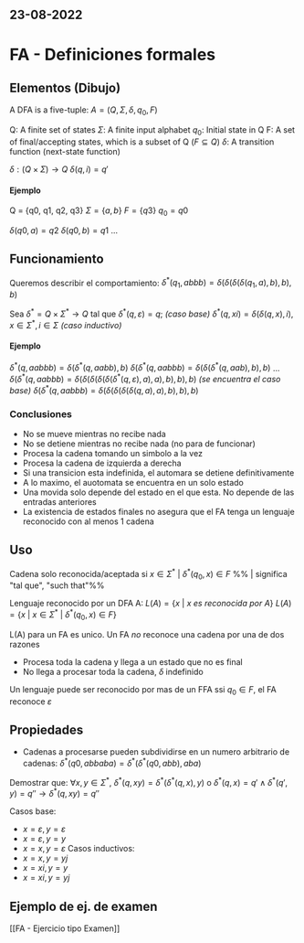 23-08-2022
---
# FA - Definiciones formales

## Elementos (Dibujo)
A DFA is a five-tuple:
$A = (Q, \Sigma, \delta, q_0, F)$

Q: A finite set of states
$\Sigma$: A finite input alphabet
$q_0$: Initial state in Q
F: A set of final/accepting states, which is a subset of Q ($F \subseteq Q$)
$\delta$: A transition function (next-state function)

$\delta: (Q \times \Sigma) \rightarrow Q$
$\delta(q,i)=q'$

#### Ejemplo
Q = {q0, q1, q2, q3}
$\Sigma = \{a, b\}$
$F = \{q3\}$
$q_0=q0$

$\delta(q0,a)=q2$
$\delta(q0,b)=q1$
...

## Funcionamiento
Queremos describir el comportamiento:
$\delta^*(q_1, abbb) = \delta(\delta(\delta(\delta(q_1, a), b), b), b)$

Sea $\delta^*=Q \times \Sigma^* \rightarrow Q$ tal que
$\delta^*(q,\varepsilon)=q;$ *(caso base)*
$\delta^*(q,xi)=\delta(\delta(q,x), i), x \in \Sigma^*, i \in \Sigma$ *(caso inductivo)*

#### Ejemplo
$\delta^*(q,aabbb)=\delta(\delta^*(q,aabb),b)$
$\delta(\delta^*(q,aabbb)=\delta(\delta(\delta^*(q,aab), b),b)$
...
$\delta(\delta^*(q,aabbb)=\delta(\delta(\delta(\delta(\delta(\delta^*(q,\varepsilon),a), a), b), b),b)$ *(se encuentra el caso base)*
$\delta(\delta^*(q,aabbb)=\delta(\delta(\delta(\delta(\delta(q,a), a), b), b),b)$

### Conclusiones
- No se mueve mientras no recibe nada
- No se detiene mientras no recibe nada (no para de funcionar)
- Procesa la cadena tomando un simbolo a la vez
- Procesa la cadena de izquierda a derecha
- Si una transicion esta indefinida, el automara se detiene definitivamente
- A lo maximo, el auotomata se encuentra en un solo estado
- Una movida solo depende del estado en el que esta. No depende de las entradas anteriores
- La existencia de estados finales no asegura que el FA tenga un lenguaje reconocido con al menos 1 cadena

## Uso
Cadena solo reconocida/aceptada si
$x \in \Sigma^* \ | \ \delta^*(q_0,x) \in F$ %% | significa "tal que", "such that"%%

Lenguaje reconocido por un DFA A:
$L(A)=\{x \ | \ x\ es\ reconocida\ por\ A\}$
$L(A)=\{x \ | \ x \in \Sigma^* \ | \ \delta^*(q_0,x) \in F\}$

L(A) para un FA es unico.
Un FA *no* reconoce una cadena por una de dos razones
- Procesa toda la cadena y llega a un estado que no es final
- No llega a procesar toda la cadena, $\delta$ indefinido

Un lenguaje puede ser reconocido por mas de un FFA ssi $q_0 \in F$, el FA reconoce $\varepsilon$

## Propiedades
- Cadenas a procesarse pueden subdividirse en un numero arbitrario de cadenas:
$\delta^*(q0,abbaba)=\delta^*(\delta^*(q0, abb), aba)$

Demostrar que:
$\forall x,y \in \Sigma^*,\ \delta^*(q, xy)=\delta^*(\delta^*(q, x), y)$
o
$\delta^*(q,x)=q' \wedge \delta^*(q',y)=q''\rightarrow \delta^*(q,xy)=q''$

Casos base:
- $x=\varepsilon, y=\varepsilon$
- $x=\varepsilon, y=y$
- $x=x, y=\varepsilon$
Casos inductivos:
- $x=x,y=yj$
- $x=xi,y=y$
- $x=xi,y=yj$

## Ejemplo de ej. de examen
[[FA - Ejercicio tipo Examen]]
